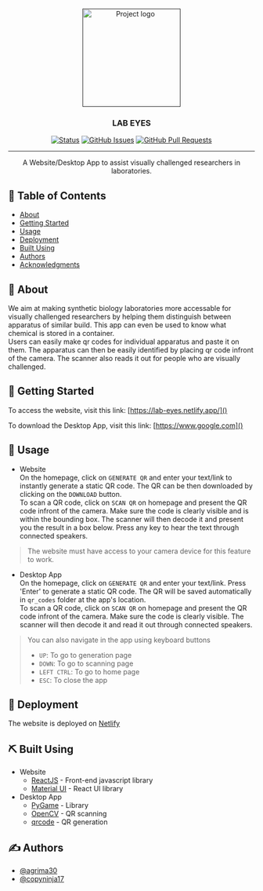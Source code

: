 <p align="center">
  <a href="" rel="noopener">
 <img width=200px height=200px src="https://github.com/agrima30/Lab-Eyes/blob/master/Desktop-App/assets/textures/icon.png" alt="Project logo"></a>
</p>

<h3 align="center">LAB EYES</h3>

<div align="center">

[![Status](https://img.shields.io/badge/status-active-success.svg)]()
[![GitHub Issues](https://img.shields.io/github/issues/agrima30/Lab-Eyes.svg)](https://github.com/agrima30/Lab-Eyes/issues)
[![GitHub Pull Requests](https://img.shields.io/github/issues-pr/agrima30/Lab-Eyes.svg)](https://github.com/agrima30/Lab-Eyes/pulls)
<!-- [![License](https://img.shields.io/badge/license-MIT-blue.svg)](/LICENSE) -->

</div>

---

<p align="center"> A Website/Desktop App to assist visually challenged researchers in laboratories.
    <br> 
</p>

## 📝 Table of Contents

- [About](#about)
- [Getting Started](#getting_started)
- [Usage](#usage)
- [Deployment](#deployment)
- [Built Using](#built_using)
- [Authors](#authors)
- [Acknowledgments](#acknowledgement)

## 🔬 About <a name = "about"></a>
We aim at making synthetic biology laboratories more accessable for visually challenged researchers by helping them distinguish between apparatus of similar build. This app can even be used to know what chemical is stored in a container.<br>
Users can easily make qr codes for individual apparatus and paste it on them. The apparatus can then be easily identified by placing qr code infront of the camera. The scanner also reads it out for people who are visually challenged.

## 🏁 Getting Started <a name = "getting_started"></a>

To access the website, visit this link: [https://lab-eyes.netlify.app/]()<br>

To download the Desktop App, visit this link: [https://www.google.com]()<br>


## 🎈 Usage <a name="usage"></a>
- Website<br>
On the homepage, click on ```GENERATE QR``` and enter your text/link to instantly generate a static QR code. The QR can be then downloaded by clicking on the ```DOWNLOAD``` button.<br>
To scan a QR code, click on ```SCAN QR``` on homepage and present the QR code infront of the camera. Make sure the code is clearly visible and is within the bounding box. The scanner will then decode it and present you the result in a box below. Press any key to hear the text through connected speakers.
> The website must have access to your camera device for this feature to work.

- Desktop App<br>
On the homepage, click on ```GENERATE QR``` and enter your text/link. Press 'Enter' to generate a static QR code. The QR will be saved automatically in ```qr_codes``` folder at the app's location.<br>
To scan a QR code, click on ```SCAN QR``` on homepage and present the QR code infront of the camera. Make sure the code is clearly visible. The scanner will then decode it and read it out through connected speakers.
> You can also navigate in the app using keyboard buttons
> - ```UP```: To go to generation page
> - ```DOWN```: To go to scanning page
> - ```LEFT CTRL```: To go to home page
> - ```ESC```: To close the app

## 🚀 Deployment <a name = "deployment"></a>

The website is deployed on [Netlify](https://www.netlify.com/)

## ⛏️ Built Using <a name = "built_using"></a>
- Website
    - [ReactJS](https://reactjs.org/) - Front-end javascript library
    - [Material UI](https://mui.com/) - React UI library
- Desktop App
    - [PyGame](https://www.pygame.org/docs/) - Library
    - [OpenCV](https://docs.opencv.org/master/d6/d00/tutorial_py_root.html) - QR scanning
    - [qrcode](https://pypi.org/project/qrcode/) - QR generation

## ✍️ Authors <a name = "authors"></a>

- [@agrima30](https://github.com/agrima30)
- [@copyninja17](https://github.com/copyninja17)